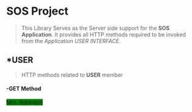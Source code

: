 # SOS Project
>This Library Serves as the Server side support 
>for the **SOS Application**. It provides all HTTP 
>methods required to be invoked from the *Application USER INTERFACE*.

## *USER
>HTTP methods related to **USER** member

#### -GET Method
<span style="background-color:green">Mrs. Robinson</span>




